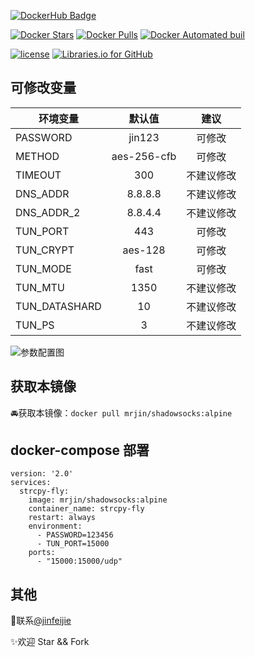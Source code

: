 [![DockerHub Badge](https://dockeri.co/image/mrjin/shadowsocks)](https://hub.docker.com/r/mrjin/shadowsocks/)


[![Docker Stars](https://img.shields.io/docker/stars/mrjin/shadowsocks.svg?style=flat-square)](https://hub.docker.com/r/mrjin/shadowsocks/)      [![Docker Pulls](https://img.shields.io/docker/pulls/mrjin/shadowsocks.svg?style=flat-square)](https://hub.docker.com/r/mrjin/shadowsocks/)    [![Docker Automated buil](https://img.shields.io/docker/automated/mrjin/shadowsocks.svg?style=flat-square)](https://hub.docker.com/r/mrjin/shadowsocks/)    

[![license](https://img.shields.io/github/license/jinfeijie/Docker.svg?style=flat-square)](https://github.com/jinfeijie/Docker)     [![Libraries.io for GitHub](https://img.shields.io/librariesio/github/jinfeijie/Docker.svg?style=flat-square)](https://github.com/jinfeijie/Docker)


## 可修改变量
| 环境变量       | 默认值         | 建议         |
| ------------- |:-------------:|:-----------:|
| PASSWORD      | jin123        | 可修改       |
| METHOD        | aes-256-cfb   | 可修改       |
| TIMEOUT       | 300           | 不建议修改    |  
| DNS_ADDR      | 8.8.8.8       | 不建议修改    | 
| DNS_ADDR_2    | 8.8.4.4       | 不建议修改    | 
| TUN_PORT      | 443           | 可修改       |
| TUN_CRYPT     | aes-128       | 可修改       |
| TUN_MODE      | fast          | 可修改       |
| TUN_MTU       | 1350          | 不建议修改    | 
| TUN_DATASHARD | 10            | 不建议修改    | 
| TUN_PS        | 3             | 不建议修改    | 

![参数配置图](./config.png)


## 获取本镜像

🚘获取本镜像：`docker pull mrjin/shadowsocks:alpine`

## docker-compose 部署
```
version: '2.0'
services:
  strcpy-fly:
    image: mrjin/shadowsocks:alpine
    container_name: strcpy-fly
    restart: always
    environment:
      - PASSWORD=123456 
      - TUN_PORT=15000
    ports:
      - "15000:15000/udp"
```



## 其他
📧联系[@jinfeijie](mailto:me@jinfeijie.cn)

✨欢迎 Star && Fork

